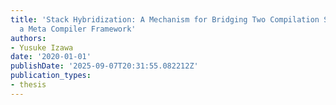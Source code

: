 ```yaml
---
title: 'Stack Hybridization: A Mechanism for Bridging Two Compilation Strategies in
  a Meta Compiler Framework'
authors:
- Yusuke Izawa
date: '2020-01-01'
publishDate: '2025-09-07T20:31:55.082212Z'
publication_types:
- thesis
---
```

